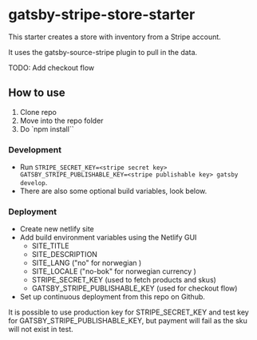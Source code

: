 # gatsby-stripe-store-starter

This starter creates a store with inventory from a Stripe account.

It uses the gatsby-source-stripe plugin to pull in the data.

TODO: Add checkout flow

## How to use

1. Clone repo
2. Move into the repo folder
3. Do `npm install``

### Development

- Run `STRIPE_SECRET_KEY=<stripe secret key> GATSBY_STRIPE_PUBLISHABLE_KEY=<stripe publishable key> gatsby develop`.
- There are also some optional build variables, look below.

### Deployment

- Create new netlify site
- Add build environment variables using the Netlify GUI
  - SITE_TITLE
  - SITE_DESCRIPTION
  - SITE_LANG ("no" for norwegian )
  - SITE_LOCALE ("no-bok" for norwegian currency )
  - STRIPE_SECRET_KEY (used to fetch products and skus)
  - GATSBY_STRIPE_PUBLISHABLE_KEY (used for checkout flow)
- Set up continuous deployment from this repo on Github.

It is possible to use production key for STRIPE_SECRET_KEY and test key for GATSBY_STRIPE_PUBLISHABLE_KEY, but payment will fail as the sku will not exist in test.
